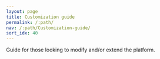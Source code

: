 ```yaml
---
layout: page
title: Customization guide
permalink: /:path/
nav: /:path/Customization-guide/
sort_idx: 40
---
```


Guide for those looking to modify and/or extend the platform.